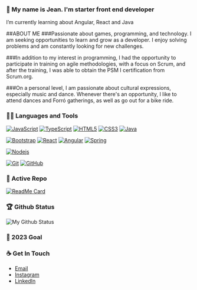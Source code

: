 ### 👋 My name is Jean. I'm starter front end developer
I’m currently learning about Angular, React and Java

##ABOUT ME
###Passionate about games, programming, and technology. I am seeking opportunities to learn and grow as a developer. I enjoy solving problems and am constantly looking for new challenges.

###In addition to my interest in programming, I had the opportunity to participate in training on agile methodologies, with a focus on Scrum, and after the training, I was able to obtain the PSM I certification from Scrum.org.

###On a personal level, I am passionate about cultural expressions, especially music and dance. Whenever there's an opportunity, I like to attend dances and Forró gatherings, as well as go out for a bike ride.


### 👨‍💻 Languages and Tools
[![JavaScript](https://img.shields.io/badge/JavaScript-323330?style=flat&logo=javascript&logoColor=F7DF1E&link=https://github.com/naejshaw)](https://github.com/naejshaw) 
[![TypeScript](https://img.shields.io/badge/TypeScript-007ACC?style=flat&logo=typescript&logoColor=white&link=https://github.com/naejshaw)](https://github.com/naejshaw) 
[![HTML5](https://img.shields.io/badge/-HTML5-E34F26?style=flat&logo=html5&logoColor=white&link=https://github.com/naejshaw)](https://github.com/naejshaw) 
[![CSS3](https://img.shields.io/badge/CSS3-1572B6?style=flat&logo=css3&logoColor=white&link=https://github.com/naejshaw)](https://github.com/naejshaw) 
[![Java](https://img.shields.io/badge/Java-ED8B00?style=flat&logo=openjdk&logoColor=white&link=https://github.com/naejshaw)](https://github.com/naejshaw)

[![Bootstrap](https://img.shields.io/badge/-Bootstrap-563D7C?style=flat&logo=bootstrap&link=https://github.com/naejshaw)](https://github.com/naejshaw) 
[![React](https://img.shields.io/badge/-React-black?style=flat&logo=react&link=https://github.com/naejshaw)](https://github.com/naejshaw) 
[![Angular](https://img.shields.io/badge/-Angular-red?style=flat&logo=angular&link=https://github.com/naejshaw)](https://github.com/naejshaw) 
[![Spring](https://img.shields.io/badge/Spring-6DB33F?style=flat&logo=spring&logoColor=white&link=https://github.com/naejshaw)](https://github.com/naejshaw) 

[![Nodejs](https://img.shields.io/badge/-Nodejs-black?style=flat&logo=Node.js&link=https://github.com/naejshaw)](https://github.com/naejshaw) 

[![Git](https://img.shields.io/badge/-Git-black?style=flat&logo=git&link=https://github.com/naejshaw)](https://github.com/naejshaw) 
[![GitHub](https://img.shields.io/badge/-GitHub-181717?style=flat&logo=github&link=https://github.com/naejshaw)](https://github.com/naejshaw)


### 👀 Active Repo
[![ReadMe Card](https://github-readme-stats.vercel.app/api/pin/?username=Naejshaw&repo=trilha-css-desafio-01)](https://github.com/naejshaw/trilha-css-desafio-01)


### 🏆 Github Status
![My Github Status](https://github-readme-stats.vercel.app/api?username=naejshaw&show_icons=true&hide_border=true)


### 🔭 2023 Goal



### ☕ Get In Touch
- [Email](mailto:jeanjfra@gmail.com)
- [Instagram](https://www.instagram.com/jean_f.r.a/)
- [LinkedIn](https://www.linkedin.com/in/jean-felipe-dos-reis-almeida-4337bb1a6/)

<!--
**naejshaw/naejshaw** is a ✨ _special_ ✨ repository because its `README.md` (this file) appears on your GitHub profile.

Here are some ideas to get you started:

- 🔭 I’m currently working on ...
- 🌱 I’m currently learning ...
- 👯 I’m looking to collaborate on ...
- 🤔 I’m looking for help with ...
- 💬 Ask me about ...
- 📫 How to reach me: ...
- 😄 Pronouns: ...
- ⚡ Fun fact: ...
-->
